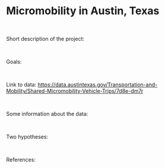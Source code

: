 # Micromobility in Austin, Texas

</br>

Short description of the project:

</br>

Goals:

</br>

Link to data: https://data.austintexas.gov/Transportation-and-Mobility/Shared-Micromobility-Vehicle-Trips/7d8e-dm7r

</br>

Some information about the data: 

</br>

Two hypotheses:

</br>

References: 
